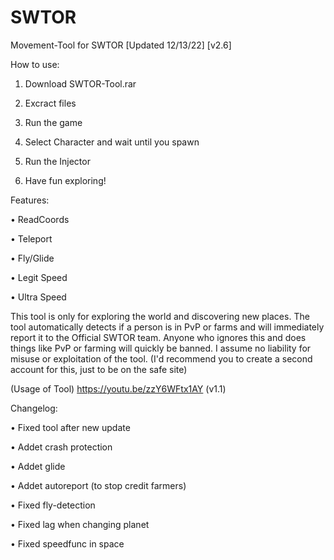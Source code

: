 # SWTOR
Movement-Tool for SWTOR
[Updated 12/13/22]
[v2.6]

How to use:

1. Download SWTOR-Tool.rar

2. Excract files

3. Run the game

4. Select Character and wait until you spawn

4. Run the Injector

5. Have fun exploring!


Features:


• ReadCoords

• Teleport

• Fly/Glide

• Legit Speed

• Ultra Speed


This tool is only for exploring the world and discovering new places. 
The tool automatically detects if a person is in PvP or farms and will immediately report it to the Official SWTOR team.
Anyone who ignores this and does things like PvP or farming will quickly be banned. 
I assume no liability for misuse or exploitation of the tool. 
(I'd recommend you to create a second account for this, just to be on the safe site)

(Usage of Tool)
https://youtu.be/zzY6WFtx1AY (v1.1)


Changelog:

• Fixed tool after new update

• Addet crash protection

• Addet glide

• Addet autoreport (to stop credit farmers)

• Fixed fly-detection

• Fixed lag when changing planet

• Fixed speedfunc in space
